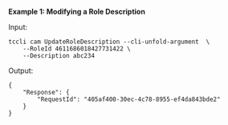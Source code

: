 **Example 1: Modifying a Role Description**



Input: 

```
tccli cam UpdateRoleDescription --cli-unfold-argument  \
    --RoleId 4611686018427731422 \
    --Description abc234
```

Output: 
```
{
    "Response": {
        "RequestId": "405af400-30ec-4c78-8955-ef4da843bde2"
    }
}
```

